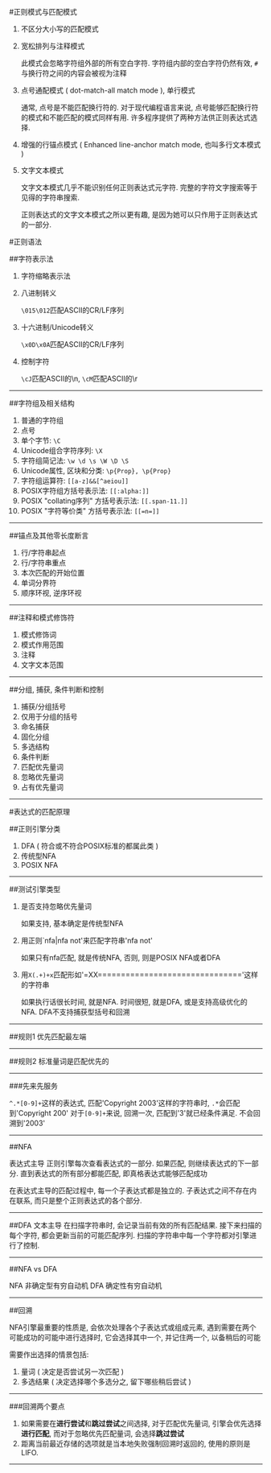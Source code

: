 
#正则模式与匹配模式

1. 不区分大小写的匹配模式
1. 宽松排列与注释模式

    此模式会忽略字符组外部的所有空白字符. 字符组内部的空白字符仍然有效, `#`与换行符之间的内容会被视为注释
1. 点号通配模式 ( dot-match-all match mode ), 单行模式

    通常, 点号是不能匹配换行符的. 对于现代编程语言来说, 点号能够匹配换行符的模式和不能匹配的模式同样有用. 许多程序提供了两种方法供正则表达式选择.
1. 增强的行锚点模式 ( Enhanced line-anchor match mode, 也叫多行文本模式 )
1. 文字文本模式

    文字文本模式几乎不能识别任何正则表达式元字符. 完整的字符文字搜索等于见得的字符串搜索.  

    正则表达式的文字文本模式之所以更有趣, 是因为她可以只作用于正则表达式的一部分.


#正则语法

##字符表示法

1. 字符缩略表示法
1. 八进制转义

    `\015\012`匹配ASCII的CR/LF序列
1. 十六进制/Unicode转义

    `\x0D\x0A`匹配ASCII的CR/LF序列
1. 控制字符

    `\cJ`匹配ASCII的\n, `\cM`匹配ASCII的\r

----

##字符组及相关结构

1. 普通的字符组
1. 点号
1. 单个字节: `\C`
1. Unicode组合字符序列: `\X`
1. 字符组简记法: `\w \d \s \W \D \S`
1. Unicode属性, 区块和分类: `\p{Prop}, \p{Prop}`
1. 字符组运算符: `[[a-z]&&[^aeiou]]`
1. POSIX字符组方括号表示法: `[[:alpha:]]`
1. POSIX "collating序列" 方括号表示法: `[[.span-11.]]`
1. POSIX "字符等价类" 方括号表示法: `[[=n=]]`

----

##锚点及其他零长度断言
1. 行/字符串起点
1. 行/字符串重点
1. 本次匹配的开始位置
1. 单词分界符
1. 顺序环视, 逆序环视

----

##注释和模式修饰符
1. 模式修饰词
1. 模式作用范围
1. 注释
1. 文字文本范围

----

##分组, 捕获, 条件判断和控制
1. 捕获/分组括号
1. 仅用于分组的括号
1. 命名捕获
1. 固化分组
1. 多选结构
1. 条件判断
1. 匹配优先量词
1. 忽略优先量词
1. 占有优先量词

****

#表达式的匹配原理

##正则引擎分类
1. DFA ( 符合或不符合POSIX标准的都属此类 )
1. 传统型NFA
1. POSIX NFA

----

##测试引擎类型
1. 是否支持忽略优先量词

    如果支持, 基本确定是传统型NFA
1. 用正则`nfa|nfa not'来匹配字符串'nfa not'

    如果只有nfa匹配, 就是传统NFA, 否则, 则是POSIX NFA或者DFA
1. 用`X(.+)+x`匹配形如'=XX==============================='这样的字符串

    如果执行话很长时间, 就是NFA. 
    时间很短, 就是DFA, 或是支持高级优化的NFA.
    DFA不支持捕获型括号和回溯

----

##规则1 优先匹配最左端

----

##规则2 标准量词是匹配优先的

----

###先来先服务

`^.*[0-9]+`这样的表达式, 匹配'Copyright 2003'这样的字符串时, `.*`会匹配到'Copyright 200'
对于`[0-9]+`来说, 回溯一次, 匹配到'3'就已经条件满足. 不会回溯到'2003'

----


##NFA

表达式主导
正则引擎每次查看表达式的一部分. 如果匹配, 则继续表达式的下一部分. 直到表达式的所有部分都能匹配, 即真格表达式能够匹配成功

在表达式主导的匹配过程中, 每一个子表达式都是独立的. 子表达式之间不存在内在联系, 而只是整个正则表达式的各个部分.

----

##DFA
文本主导
在扫描字符串时, 会记录当前有效的所有匹配结果. 接下来扫描的每个字符, 都会更新当前的可能匹配序列.
扫描的字符串中每一个字符都对引擎进行了控制.

----

##NFA vs DFA

NFA 非确定型有穷自动机
DFA 确定性有穷自动机

----

##回溯

NFA引擎最重要的性质是, 会依次处理各个子表达式或组成元素, 遇到需要在两个可能成功的可能中进行选择时, 它会选择其中一个, 并记住两一个, 以备稍后的可能

需要作出选择的情景包括:
1. 量词 ( 决定是否尝试另一次匹配 )
2. 多选结果 ( 决定选择哪个多选分之, 留下哪些稍后尝试 )

----

###回溯两个要点
1. 如果需要在**进行尝试**和**跳过尝试**之间选择, 对于匹配优先量词, 引擎会优先选择**进行匹配**, 而对于忽略优先匹配量词, 会选择**跳过尝试**
1. 距离当前最近存储的选项就是当本地失败强制回溯时返回的, 使用的原则是LIFO.

----





































